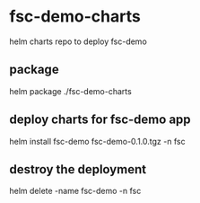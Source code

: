# fsc-demo-charts
helm charts repo to deploy fsc-demo

## package 

helm package ./fsc-demo-charts

## deploy charts for fsc-demo app

helm install fsc-demo fsc-demo-0.1.0.tgz -n fsc

## destroy the deployment

helm delete -name fsc-demo  -n fsc

